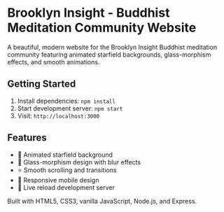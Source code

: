 # Brooklyn Insight - Buddhist Meditation Community Website

A beautiful, modern website for the Brooklyn Insight Buddhist meditation community featuring animated starfield backgrounds, glass-morphism effects, and smooth animations.

## Getting Started

1. Install dependencies: `npm install`
2. Start development server: `npm start`  
3. Visit: `http://localhost:3000`

## Features

- 🌟 Animated starfield background
- 🎨 Glass-morphism design with blur effects
- ⭐ Smooth scrolling and transitions
- 📱 Responsive mobile design
- 🔄 Live reload development server

Built with HTML5, CSS3, vanilla JavaScript, Node.js, and Express.